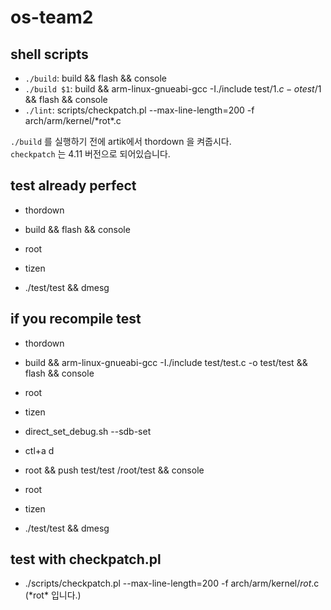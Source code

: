 # os-team2

## shell scripts
-   `./build`: build && flash && console
-   `./build $1`: build && arm-linux-gnueabi-gcc -I./include test/$1.c -o test/$1 && flash && console
-   `./lint`: scripts/checkpatch.pl --max-line-length=200 -f arch/arm/kernel/\*rot\*.c

`./build` 를 실행하기 전에 artik에서 thordown 을 켜줍시다.  
`checkpatch` 는 4.11 버전으로 되어있습니다.

## test already perfect
-   thordown


-   build && flash && console
-   root
-   tizen
-   ./test/test && dmesg


## if you recompile test
-   thordown


-   build && arm-linux-gnueabi-gcc -I./include test/test.c -o test/test && flash && console

-   root
-   tizen
-   direct_set_debug.sh --sdb-set
-   ctl+a d


-   root && push test/test /root/test && console


-   root
-   tizen
-   ./test/test && dmesg


## test with checkpatch.pl
-   ./scripts/checkpatch.pl --max-line-length=200 -f arch/arm/kernel/*rot*.c (\*rot\* 입니다.)
